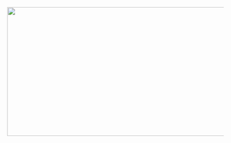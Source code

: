 <a href="https://www.gitanimals.org/en_US?utm_medium=image&utm_source=vmffpdlwnd&utm_content=farm">
<img
  src="https://render.gitanimals.org/farms/vmffpdlwnd"
  width="600"
  height="300"
/>
</a>
